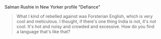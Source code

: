 Salman Rushie in New Yorker profile "Defiance" 

> What I kind of rebelled against was Forsterian English, which is very cool and meticulous. I thought, if there's one thing India is not, it's not cool. It's hot and noisy and crowded and excessive. How do you find a language that's like that?
